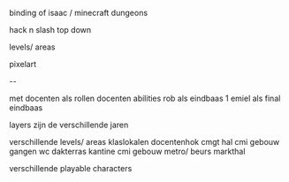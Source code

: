 binding of isaac / minecraft dungeons

hack n slash 
top down

levels/ areas

pixelart

--

met docenten als rollen
docenten abilities
rob als eindbaas 1
emiel als final eindbaas


layers zijn de verschillende jaren

verschillende levels/ areas
    klaslokalen
    docentenhok
    cmgt hal
    cmi gebouw
    gangen
    wc
    dakterras
    kantine
    cmi gebouw
    metro/ beurs
    markthal

verschillende playable characters